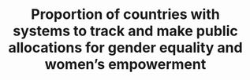 ---
data_non_statistical: true
goal_meta_link: http://unstats.un.org/sdgs/files/metadata-compilation/Metadata-Goal-5.pdf
graph_title: "Proportion of countries with systems to track and make public allocations\
  \ for gender equality and women\u2019s empowerment"
graph_type: null
has_metadata: false
indicator: 5.c.1
indicator_name: "Proportion of countries with systems to track and make public allocations\
  \ for gender equality and women\u2019s empowerment"
indicator_sort_order: 05-0c-01
indicator_variable: null
layout: indicator
national_geographical_coverage: United States
permalink: /5-c-1/
published: true
reporting_status: notstarted
sdg_goal: 5
source_active_1: true
source_notes_1: null
source_title_1: null
target: Adopt and strengthen sound policies and enforceable legislation for the promotion
  of gender equality and the empowerment of all women and girls at all levels.
target_id: 5.c
title: "Proportion of countries with systems to track and make public allocations\
  \ for gender equality and women\u2019s empowerment"
un_custodial_agency: UN WOMEN, OECD
un_designated_tier: '2'
variable_description: null
variable_notes: null
---